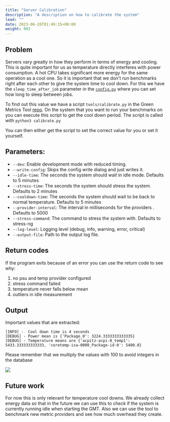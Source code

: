 ```yaml
---
title: "Server Calibration"
description: "A description on how to calibrate the system"
lead: ""
date: 2023-06-26T01:49:15+00:00
weight: 903
---
```


## Problem

Servers vary greatly in how they perform in terms of energy and cooling. This is quite important for us as temperature
directly interferes with power consumption. A hot CPU takes significant more energy for the same operation as a cool one.
So it is important that we don't run benchmarks right after each other to give the system time to cool down. For this
we have the `sleep_time_after_job` parameter in the [`config.py`](/docs/installation/installation-cluster/)
where you can set how long to sleep between jobs.

To find out this value we have a script `tools/calibrate.py` in the Green Metrics Tool
[repo](https://github.com/green-coding-solutions/green-metrics-tool). On the system that you want to run your benchmarks on
you can execute this script to get the cool down period. The script is called with `python3 calibrate.py`

You can then either get the script to set the correct value for you or set it yourself.

## Parameters:

- `--dev`: Enable development mode with reduced timing.
- `--write-config`: Skips the config write dialog and just writes it.
- `--idle-time`: The seconds the system should wait in idle mode. Defaults to 5 minutes
- `--stress-time`: The seconds the system should stress the system. Defaults to 2 minutes
- `--cooldown-time`: The seconds the system should wait to be back to normal temperature. Defaults to 5 minutes
- `--provider-interval`: The interval in milliseconds for the providers . Defaults to 5000
- `--stress-command`: The command to stress the system with. Defaults to stress-ng
- `--log-level`: Logging level (debug, info, warning, error, critical)
- `--output-file`: Path to the output log file.

## Return codes

If the program exits because of an error you can use the return code to see why:

1) no psu and temp provider configured
2) stress command failed
3) temperature never falls below mean
4) outliers in idle measurement

## Output

Important values that are extracted:
```
[INFO] -  Cool down time is 4 seconds
[DEBUG] - Power mean is {'Package_0': 3224.3333333333335}
[DEBUG] - Temperature means are {'acpitz-acpi-0_temp1': 5433.333333333333, 'coretemp-isa-0000_Package-id-0': 5400.0}
```

Please remember that we multiply the values with 100 to avoid integers in the database

<img class="ui centered rounded bordered image" src="/img/calibration.webp">

## Future work

For now this is only relevant for temperature cool downs. We already collect energy data so that in the future we
can use this to check if the system is currently running idle when starting the GMT. Also we can use the tool to
benchmark new metric providers and see how much overhead they create.